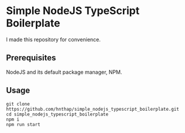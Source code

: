 # Simple NodeJS TypeScript Boilerplate

I made this repository for convenience.

## Prerequisites

NodeJS and its default package manager, NPM.

## Usage

```{bash}
git clone https://github.com/hnthap/simple_nodejs_typescript_boilerplate.git
cd simple_nodejs_typescript_boilerplate
npm i
npm run start
```
